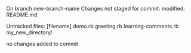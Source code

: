On branch new-branch-name
Changes not staged for commit:
	modified:   README.md

Untracked files:
	[filename]
	demo.rb
	greeting.rb
	learning-comments.rb
	my_new_directory/

no changes added to commit
